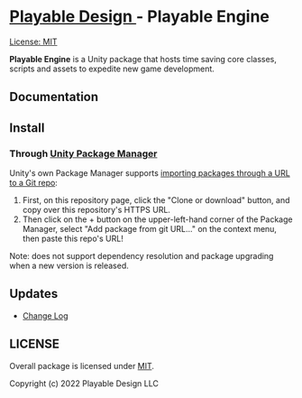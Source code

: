 # [Playable Design ](https://playable.design/) - Playable Engine

[License: MIT](/LICENSE.md)


**Playable Engine** is a Unity package that hosts time saving core classes, scripts and assets to expedite new game development.

## Documentation

## Install

### Through [Unity Package Manager](https://docs.unity3d.com/Manual/upm-ui-giturl.html)

Unity's own Package Manager supports [importing packages through a URL to a Git repo](https://docs.unity3d.com/Manual/upm-ui-giturl.html):

1. First, on this repository page, click the "Clone or download" button, and copy over this repository's HTTPS URL.  
2. Then click on the + button on the upper-left-hand corner of the Package Manager, select "Add package from git URL..." on the context menu, then paste this repo's URL!

Note: does not support dependency resolution and package upgrading when a new version is released.

## Updates

- [Change Log](/CHANGELOG.md)

## LICENSE

Overall package is licensed under [MIT](/LICENSE.md).

Copyright (c) 2022 Playable Design LLC

